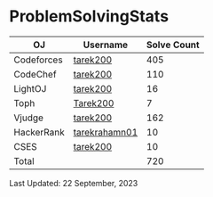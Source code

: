 # ProblemSolvingStats


| OJ | Username | Solve Count |
| -- | -------- | ----------- |
| Codeforces | [tarek200](https://codeforces.com/profile/tarek200) | 405 |
| CodeChef | [tarek200](https://www.codechef.com/users/tarek200) | 110 |
| LightOJ | [tarek200](https://lightoj.com/user/tarek200) | 16 | 
| Toph | [Tarek200](https://toph.co/u/Tarek200) | 7 |
| Vjudge | [tarek200](https://vjudge.net/user/tarek200) | 162 |
| HackerRank | [tarekrahamn01](https://www.hackerrank.com/tarekrahamn01]) | 10 |
| CSES | [tarek200](https://cses.fi/user/153888) | 10 |
| Total | | 720 |

Last Updated: 22 September, 2023
